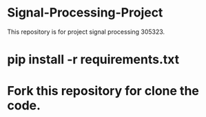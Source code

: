 # Signal-Processing-Project
This repository is for project signal processing 305323.

# pip install -r requirements.txt
# Fork this repository for clone the code.